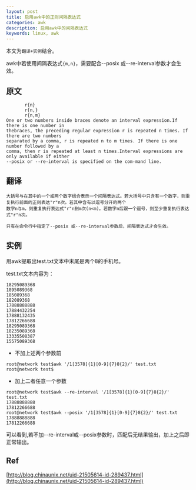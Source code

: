 ```yaml
---
layout: post
title: 启用awk中的正则间隔表达式
categories: awk
description: 启用awk中的间隔表达式
keywords: linux, awk
---
```


本文为`翻译+实例`结合。

awk中若使用间隔表达式`{m,n}`，需要配合--posix 或--re-interval参数才会生效。

## 原文

```shell
       r{n}
       r{n,}
       r{n,m}    
One or two numbers inside braces denote an interval expression.If there is one number in 
thebraces, the preceding regular expression r is repeated n times. If there are two numbers
separated by a comma, r is repeated n to m times. If there is one number followed by a 
comma, then r is repeated at least n times.Interval expressions are only available if either 
--posix or --re-interval is specified on the com-mand line.
```

## 翻译

```
大括号与在其中的一个或两个数字组合表示一个间隔表达式。若大括号中只含有一个数字，则重复执行前面的正则表达"r"n次。若其中含有以逗号分开的两个
数字n与m，则重复执行表达式"r"n到m次(n<m)。若数字n后跟一个逗号，则至少重复执行表达式"r"n次。

只有在命令行中指定了--posix 或--re-interval参数后，间隔表达式才会生效。
```

## 实例

用awk提取出test.txt文本中末尾是两个8的手机号。

test.txt文本内容为：
```
18295089368
1895089368
185089368
182089368
17888888888
17884432254
17888132435
17812266688
18295089368
18235089368
13335508387
15575089368
```
- 不加上述两个参数前
```
root@network test$awk '/1[3578]{1}[0-9]{7}8{2}/' test.txt
root@network test$
```
- 加上二者任意一个参数
```
root@network test$awk --re-interval '/1[3578]{1}[0-9]{7}8{2}/' test.txt
17888888888
17812266688
root@network test$awk --posix '/1[3578]{1}[0-9]{7}8{2}/' test.txt
17888888888
17812266688
```

可以看到,若不加--re-interval或--posix参数时，匹配后无结果输出，加上之后即正常输出。

## Ref
[http://blog.chinaunix.net/uid-21505614-id-289437.html](http://blog.chinaunix.net/uid-21505614-id-289437.html)
